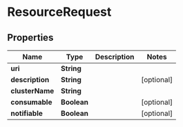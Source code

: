 
# ResourceRequest

## Properties
Name | Type | Description | Notes
------------ | ------------- | ------------- | -------------
**uri** | **String** |  | 
**description** | **String** |  |  [optional]
**clusterName** | **String** |  | 
**consumable** | **Boolean** |  |  [optional]
**notifiable** | **Boolean** |  |  [optional]



